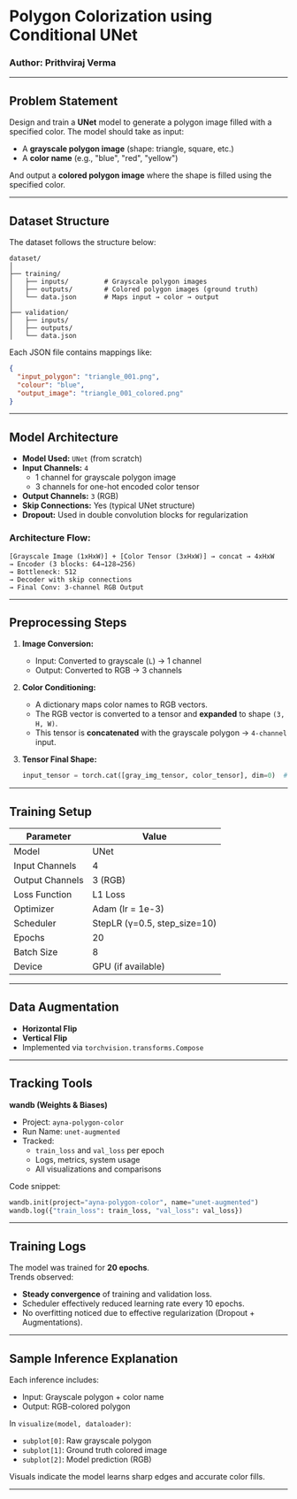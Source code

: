 # Polygon Colorization using Conditional UNet
### Author: Prithviraj Verma

---

## Problem Statement

Design and train a **UNet** model to generate a polygon image filled with a specified color. The model should take as input:
- A **grayscale polygon image** (shape: triangle, square, etc.)
- A **color name** (e.g., "blue", "red", "yellow")

And output a **colored polygon image** where the shape is filled using the specified color.

---

## Dataset Structure

The dataset follows the structure below:

```
dataset/
│
├── training/
│   ├── inputs/         # Grayscale polygon images
│   ├── outputs/        # Colored polygon images (ground truth)
│   └── data.json       # Maps input → color → output
│
├── validation/
│   ├── inputs/
│   ├── outputs/
│   └── data.json
```

Each JSON file contains mappings like:
```json
{
  "input_polygon": "triangle_001.png",
  "colour": "blue",
  "output_image": "triangle_001_colored.png"
}
```

---

## Model Architecture

- **Model Used:** `UNet` (from scratch)
- **Input Channels:** `4`  
  - 1 channel for grayscale polygon image  
  - 3 channels for one-hot encoded color tensor
- **Output Channels:** `3` (RGB)
- **Skip Connections:** Yes (typical UNet structure)
- **Dropout:** Used in double convolution blocks for regularization

### Architecture Flow:

```
[Grayscale Image (1xHxW)] + [Color Tensor (3xHxW)] → concat → 4xHxW  
→ Encoder (3 blocks: 64→128→256)  
→ Bottleneck: 512  
→ Decoder with skip connections  
→ Final Conv: 3-channel RGB Output  
```

---

## Preprocessing Steps

1. **Image Conversion:**
   - Input: Converted to grayscale (`L`) → 1 channel
   - Output: Converted to RGB → 3 channels

2. **Color Conditioning:**
   - A dictionary maps color names to RGB vectors.
   - The RGB vector is converted to a tensor and **expanded** to shape `(3, H, W)`.
   - This tensor is **concatenated** with the grayscale polygon → `4-channel` input.

3. **Tensor Final Shape:**
   ```python
   input_tensor = torch.cat([gray_img_tensor, color_tensor], dim=0)  # Shape: [4, H, W]
   ```

---

## Training Setup

| Parameter       | Value              |
|----------------|--------------------|
| Model           | UNet               |
| Input Channels  | 4                  |
| Output Channels | 3 (RGB)            |
| Loss Function   | L1 Loss            |
| Optimizer       | Adam (lr = 1e-3)   |
| Scheduler       | StepLR (γ=0.5, step_size=10) |
| Epochs          | 20                 |
| Batch Size      | 8                  |
| Device          | GPU (if available) |

---

## Data Augmentation

- **Horizontal Flip**
- **Vertical Flip**
- Implemented via `torchvision.transforms.Compose`

---

## Tracking Tools

**wandb (Weights & Biases)**

- Project: `ayna-polygon-color`
- Run Name: `unet-augmented`
- Tracked:
  - `train_loss` and `val_loss` per epoch
  - Logs, metrics, system usage
  - All visualizations and comparisons

Code snippet:
```python
wandb.init(project="ayna-polygon-color", name="unet-augmented")
wandb.log({"train_loss": train_loss, "val_loss": val_loss})
```

---

## Training Logs

The model was trained for **20 epochs**.  
Trends observed:
- **Steady convergence** of training and validation loss.
- Scheduler effectively reduced learning rate every 10 epochs.
- No overfitting noticed due to effective regularization (Dropout + Augmentations).

---

## Sample Inference Explanation

Each inference includes:
- Input: Grayscale polygon + color name
- Output: RGB-colored polygon

In `visualize(model, dataloader)`:
- `subplot[0]`: Raw grayscale polygon
- `subplot[1]`: Ground truth colored image
- `subplot[2]`: Model prediction (RGB)

Visuals indicate the model learns sharp edges and accurate color fills.

---



